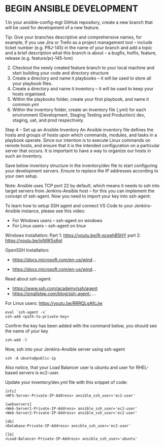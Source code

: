 # BEGIN ANSIBLE DEVELOPMENT

1.In your ansible-config-mgt GitHub repository, create a new branch that will be used for development of a new feature.

Tip: Give your branches descriptive and comprehensive names, for example, if you use Jira or Trello as a project management tool –
include ticket number (e.g. PRJ-145) in the name of your branch and add a topic and a brief description what this branch is about – a
bugfix, hotfix, feature, release (e.g. feature/prj-145-lvm)

2. Checkout the newly created feature branch to your local machine and start building your code and directory structure
3. Create a directory and name it playbooks – it will be used to store all your playbook files.
4. Create a directory and name it inventory – it will be used to keep your hosts organised.
5. Within the playbooks folder, create your first playbook, and name it common.yml
6. Within the inventory folder, create an inventory file (.yml) for each environment (Development, Staging Testing and Production) 
dev, staging, uat, and prod respectively.


Step 4 – Set up an Ansible Inventory
An Ansible inventory file defines the hosts and groups of hosts upon which commands, modules, and tasks in a playbook operate. Since
our intention is to execute Linux commands on remote hosts, and ensure that it is the intended configuration on a particular server 
that occurs. It is important to have a way to organize our hosts in such an Inventory.

Save below inventory structure in the inventory/dev file to start configuring your development servers. Ensure to replace the IP 
addresses according to your own setup.

Note: Ansible uses TCP port 22 by default, which means it needs to ssh into target servers from Jenkins-Ansible host – for this you 
can implement the concept of ssh-agent. Now you need to import your key into ssh-agent:

To learn how to setup SSH agent and connect VS Code to your Jenkins-Ansible instance, please see this video:


- For Windows users – ssh-agent on windows 
- For Linux users – ssh-agent on linux 

Windows Installation:
Part 1: https://youtu.be/R-qcpehB5HY
part 2: https://youtu.be/jsNIlK5s6pI

OpenSSH Installation:
- https://docs.microsoft.com/en-us/wind...

- https://docs.microsoft.com/en-us/wind...


Read about ssh-agent:
- https://www.ssh.com/academy/ssh/agent
- https://smallstep.com/blog/ssh-agent-....

For Linux users:
https://youtu.be/RRRQLgAfcJw


```
eval `ssh-agent -s`
ssh-add <path-to-private-key>
```

Confirm the key has been added with the command below, you should see the name of your key

```
ssh-add -l
```

Now, ssh into your Jenkins-Ansible server using ssh-agent

```
ssh -A ubuntu@public-ip
```

Also notice, that your Load Balancer user is ubuntu and user for RHEL-based servers is ec2-user.

Update your inventory/dev.yml file with this snippet of code:

```
[nfs]
<NFS-Server-Private-IP-Address> ansible_ssh_user='ec2-user'

[webservers]
<Web-Server1-Private-IP-Address> ansible_ssh_user='ec2-user'
<Web-Server2-Private-IP-Address> ansible_ssh_user='ec2-user'

[db]
<Database-Private-IP-Address> ansible_ssh_user='ec2-user' 

[lb]
<Load-Balancer-Private-IP-Address> ansible_ssh_user='ubuntu'
```